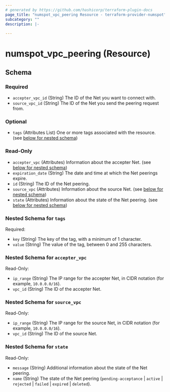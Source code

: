 ```yaml
---
# generated by https://github.com/hashicorp/terraform-plugin-docs
page_title: "numspot_vpc_peering Resource - terraform-provider-numspot"
subcategory: ""
description: |-
  
---
```


# numspot_vpc_peering (Resource)





<!-- schema generated by tfplugindocs -->
## Schema

### Required

- `accepter_vpc_id` (String) The ID of the Net you want to connect with.
- `source_vpc_id` (String) The ID of the Net you send the peering request from.

### Optional

- `tags` (Attributes List) One or more tags associated with the resource. (see [below for nested schema](#nestedatt--tags))

### Read-Only

- `accepter_vpc` (Attributes) Information about the accepter Net. (see [below for nested schema](#nestedatt--accepter_vpc))
- `expiration_date` (String) The date and time at which the Net peerings expire.
- `id` (String) The ID of the Net peering.
- `source_vpc` (Attributes) Information about the source Net. (see [below for nested schema](#nestedatt--source_vpc))
- `state` (Attributes) Information about the state of the Net peering. (see [below for nested schema](#nestedatt--state))

<a id="nestedatt--tags"></a>
### Nested Schema for `tags`

Required:

- `key` (String) The key of the tag, with a minimum of 1 character.
- `value` (String) The value of the tag, between 0 and 255 characters.


<a id="nestedatt--accepter_vpc"></a>
### Nested Schema for `accepter_vpc`

Read-Only:

- `ip_range` (String) The IP range for the accepter Net, in CIDR notation (for example, `10.0.0.0/16`).
- `vpc_id` (String) The ID of the accepter Net.


<a id="nestedatt--source_vpc"></a>
### Nested Schema for `source_vpc`

Read-Only:

- `ip_range` (String) The IP range for the source Net, in CIDR notation (for example, `10.0.0.0/16`).
- `vpc_id` (String) The ID of the source Net.


<a id="nestedatt--state"></a>
### Nested Schema for `state`

Read-Only:

- `message` (String) Additional information about the state of the Net peering.
- `name` (String) The state of the Net peering (`pending-acceptance` \| `active` \| `rejected` \| `failed` \| `expired` \| `deleted`).
